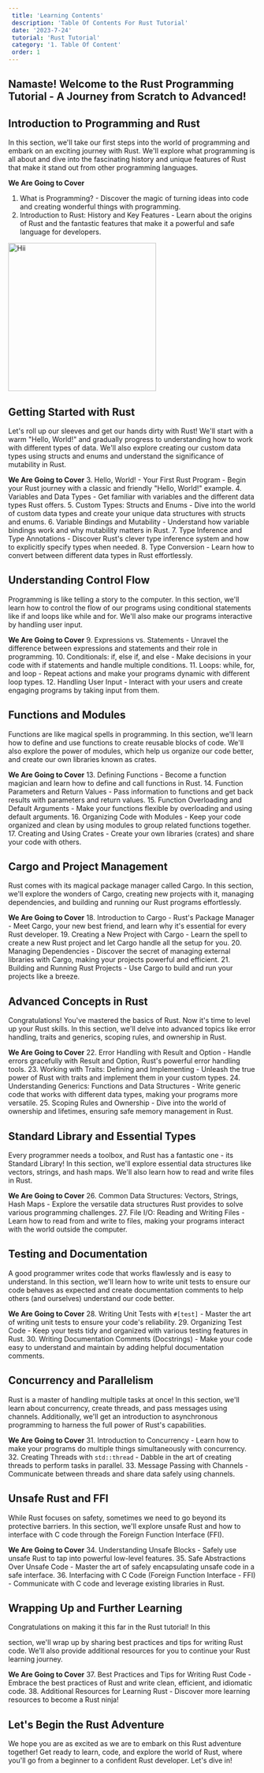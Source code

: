 ```yaml
--- 
 title: 'Learning Contents' 
 description: 'Table Of Contents For Rust Tutorial' 
 date: '2023-7-24' 
 tutorial: 'Rust Tutorial'
 category: '1. Table Of Content'
 order: 1
--- 
```


## **Namaste! Welcome to the Rust Programming Tutorial - A Journey from Scratch to Advanced!**

## Introduction to Programming and Rust

In this section, we'll take our first steps into the world of programming and embark on an exciting journey with Rust. We'll explore what programming is all about and dive into the fascinating history and unique features of Rust that make it stand out from other programming languages.

**We Are Going to Cover**

1. What is Programming? - Discover the magic of turning ideas into code and creating wonderful things with programming.
2. Introduction to Rust: History and Key Features - Learn about the origins of Rust and the fantastic features that make it a powerful and safe language for developers.

<img style="margin:auto; width:300px" src="/An-image-for-idea-of-programming.png" alt="Hii" />

## Getting Started with Rust

Let's roll up our sleeves and get our hands dirty with Rust! We'll start with a warm "Hello, World!" and gradually progress to understanding how to work with different types of data. We'll also explore creating our custom data types using structs and enums and understand the significance of mutability in Rust.

**We Are Going to Cover**
3. Hello, World! - Your First Rust Program - Begin your Rust journey with a classic and friendly "Hello, World!" example.
4. Variables and Data Types - Get familiar with variables and the different data types Rust offers.
5. Custom Types: Structs and Enums - Dive into the world of custom data types and create your unique data structures with structs and enums.
6. Variable Bindings and Mutability - Understand how variable bindings work and why mutability matters in Rust.
7. Type Inference and Type Annotations - Discover Rust's clever type inference system and how to explicitly specify types when needed.
8. Type Conversion - Learn how to convert between different data types in Rust effortlessly.

## Understanding Control Flow

Programming is like telling a story to the computer. In this section, we'll learn how to control the flow of our programs using conditional statements like if and loops like while and for. We'll also make our programs interactive by handling user input.

**We Are Going to Cover**
9. Expressions vs. Statements - Unravel the difference between expressions and statements and their role in programming.
10. Conditionals: if, else if, and else - Make decisions in your code with if statements and handle multiple conditions.
11. Loops: while, for, and loop - Repeat actions and make your programs dynamic with different loop types.
12. Handling User Input - Interact with your users and create engaging programs by taking input from them.

## Functions and Modules

Functions are like magical spells in programming. In this section, we'll learn how to define and use functions to create reusable blocks of code. We'll also explore the power of modules, which help us organize our code better, and create our own libraries known as crates.

**We Are Going to Cover**
13. Defining Functions - Become a function magician and learn how to define and call functions in Rust.
14. Function Parameters and Return Values - Pass information to functions and get back results with parameters and return values.
15. Function Overloading and Default Arguments - Make your functions flexible by overloading and using default arguments.
16. Organizing Code with Modules - Keep your code organized and clean by using modules to group related functions together.
17. Creating and Using Crates - Create your own libraries (crates) and share your code with others.

## Cargo and Project Management

Rust comes with its magical package manager called Cargo. In this section, we'll explore the wonders of Cargo, creating new projects with it, managing dependencies, and building and running our Rust programs effortlessly.

**We Are Going to Cover**
18. Introduction to Cargo - Rust's Package Manager - Meet Cargo, your new best friend, and learn why it's essential for every Rust developer.
19. Creating a New Project with Cargo - Learn the spell to create a new Rust project and let Cargo handle all the setup for you.
20. Managing Dependencies - Discover the secret of managing external libraries with Cargo, making your projects powerful and efficient.
21. Building and Running Rust Projects - Use Cargo to build and run your projects like a breeze.

## Advanced Concepts in Rust

Congratulations! You've mastered the basics of Rust. Now it's time to level up your Rust skills. In this section, we'll delve into advanced topics like error handling, traits and generics, scoping rules, and ownership in Rust.

**We Are Going to Cover**
22. Error Handling with Result and Option - Handle errors gracefully with Result and Option, Rust's powerful error handling tools.
23. Working with Traits: Defining and Implementing - Unleash the true power of Rust with traits and implement them in your custom types.
24. Understanding Generics: Functions and Data Structures - Write generic code that works with different data types, making your programs more versatile.
25. Scoping Rules and Ownership - Dive into the world of ownership and lifetimes, ensuring safe memory management in Rust.

## Standard Library and Essential Types

Every programmer needs a toolbox, and Rust has a fantastic one - its Standard Library! In this section, we'll explore essential data structures like vectors, strings, and hash maps. We'll also learn how to read and write files in Rust.

**We Are Going to Cover**
26. Common Data Structures: Vectors, Strings, Hash Maps - Explore the versatile data structures Rust provides to solve various programming challenges.
27. File I/O: Reading and Writing Files - Learn how to read from and write to files, making your programs interact with the world outside the computer.

## Testing and Documentation

A good programmer writes code that works flawlessly and is easy to understand. In this section, we'll learn how to write unit tests to ensure our code behaves as expected and create documentation comments to help others (and ourselves) understand our code better.

**We Are Going to Cover**
28. Writing Unit Tests with `#[test]` - Master the art of writing unit tests to ensure your code's reliability.
29. Organizing Test Code - Keep your tests tidy and organized with various testing features in Rust.
30. Writing Documentation Comments (Docstrings) - Make your code easy to understand and maintain by adding helpful documentation comments.

## Concurrency and Parallelism

Rust is a master of handling multiple tasks at once! In this section, we'll learn about concurrency, create threads, and pass messages using channels. Additionally, we'll get an introduction to asynchronous programming to harness the full power of Rust's capabilities.

**We Are Going to Cover**
31. Introduction to Concurrency - Learn how to make your programs do multiple things simultaneously with concurrency.
32. Creating Threads with `std::thread` - Dabble in the art of creating threads to perform tasks in parallel.
33. Message Passing with Channels - Communicate between threads and share data safely using channels.

## Unsafe Rust and FFI

While Rust focuses on safety, sometimes we need to go beyond its protective barriers. In this section, we'll explore unsafe Rust and how to interface with C code through the Foreign Function Interface (FFI).

**We Are Going to Cover**
34. Understanding Unsafe Blocks - Safely use unsafe Rust to tap into powerful low-level features.
35. Safe Abstractions Over Unsafe Code - Master the art of safely encapsulating unsafe code in a safe interface.
36. Interfacing with C Code (Foreign Function Interface - FFI) - Communicate with C code and leverage existing libraries in Rust.

## Wrapping Up and Further Learning

Congratulations on making it this far in the Rust tutorial! In this

 section, we'll wrap up by sharing best practices and tips for writing Rust code. We'll also provide additional resources for you to continue your Rust learning journey.

**We Are Going to Cover**
37. Best Practices and Tips for Writing Rust Code - Embrace the best practices of Rust and write clean, efficient, and idiomatic code.
38. Additional Resources for Learning Rust - Discover more learning resources to become a Rust ninja!

## Let's Begin the Rust Adventure

We hope you are as excited as we are to embark on this Rust adventure together! Get ready to learn, code, and explore the world of Rust, where you'll go from a beginner to a confident Rust developer. Let's dive in!
